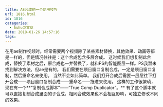 ```yaml
---
title: AE合成的一个使用技巧
url: 1816.html
id: 1816
categories:
  - huhuの文章
date: 2018-01-26 14:57:16
tags:
---
```


在用ae制作视频时，经常需要两个视频除了某些素材替换，其他效果、动画等都是一样的，但是情况往往是：这个合成包含多层合成。 这时候我们想复制此合成，替换了素材之后，原合成也一并替换了，就和PS的智能图层一样。PS我暂未找到解决方法，但ae是有的。 我们需要在项目窗口复制合成，一定是项目窗口复制，然后重命名来使用。 当然不会如此简单。 我们打开合成后需要一层层往下打开合成——项目窗口复制合成——重命名——拖进来使用。 这样的工作很繁琐，现在有一个**“复制合成脚本”——“True Comp Duplicator”。** 有了这个脚本就可以直接复制合成里面的子合成，相同合成效果也不会相互影响，可独立修改不同的效果。
